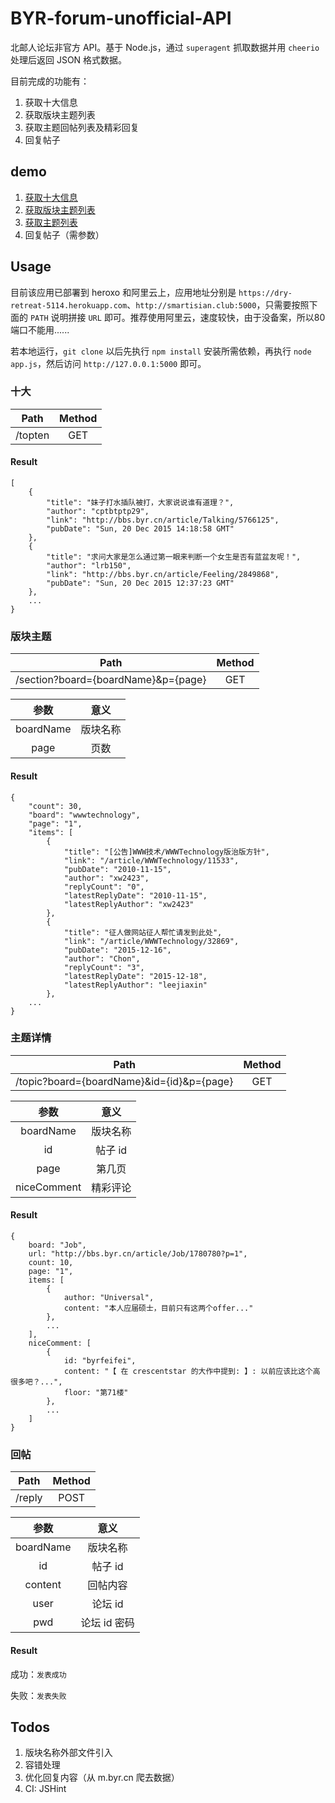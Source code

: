 # BYR-forum-unofficial-API

北邮人论坛非官方 API。基于 Node.js，通过 `superagent` 抓取数据并用 `cheerio` 处理后返回 JSON 格式数据。

目前完成的功能有：

1. 获取十大信息
2. 获取版块主题列表
3. 获取主题回帖列表及精彩回复
4. 回复帖子


## demo

1. [获取十大信息](https://dry-retreat-5114.herokuapp.com/topten)
2. [获取版块主题列表](https://dry-retreat-5114.herokuapp.com/section?board=wwwtechnology&p=1)
3. [获取主题列表](https://dry-retreat-5114.herokuapp.com/topic?board=wwwtechnology&id=32932&p=1)
4. 回复帖子（需参数）

## Usage

目前该应用已部署到 heroxo 和阿里云上，应用地址分别是 `https://dry-retreat-5114.herokuapp.com`、`http://smartisian.club:5000`，只需要按照下面的 `PATH` 说明拼接 `URL` 即可。推荐使用阿里云，速度较快，由于没备案，所以80端口不能用......

若本地运行，`git clone` 以后先执行 `npm install` 安装所需依赖，再执行 `node app.js`，然后访问 `http://127.0.0.1:5000` 即可。


### 十大

| Path | Method |
| :---:|:------:|
| /topten | GET |

#### Result


	[
		{
			"title": "妹子打水插队被打，大家说说谁有道理？",
			"author": "cptbtptp29",
			"link": "http://bbs.byr.cn/article/Talking/5766125",
			"pubDate": "Sun, 20 Dec 2015 14:18:58 GMT"
		},
		{
			"title": "求问大家是怎么通过第一眼来判断一个女生是否有蓝盆友呢！",
			"author": "lrb150",
			"link": "http://bbs.byr.cn/article/Feeling/2849868",
			"pubDate": "Sun, 20 Dec 2015 12:37:23 GMT"
		},
		...
	}

### 版块主题

| Path | Method |
| :---:|:------:|
| /section?board={boardName}&p={page} | GET |

| 参数 | 意义 |
| :---: | :---: |
| boardName| 版块名称 |
| page | 页数 |

#### Result

	{
		"count": 30,
		"board": "wwwtechnology",
		"page": "1",
		"items": [
			{
				"title": "[公告]WWW技术/WWWTechnology版治版方针",
				"link": "/article/WWWTechnology/11533",
				"pubDate": "2010-11-15",
				"author": "xw2423",
				"replyCount": "0",
				"latestReplyDate": "2010-11-15",
				"latestReplyAuthor": "xw2423"
			},
			{
				"title": "征人做网站征人帮忙请发到此处",
				"link": "/article/WWWTechnology/32869",
				"pubDate": "2015-12-16",
				"author": "Chon",
				"replyCount": "3",
				"latestReplyDate": "2015-12-18",
				"latestReplyAuthor": "leejiaxin"
			},
		...
	}

### 主题详情

| Path | Method |
| :---:|:------:|
| /topic?board={boardName}&id={id}&p={page} | GET |

| 参数 | 意义 |
| :---: | :---: |
| boardName| 版块名称 |
| id | 帖子 id |
| page | 第几页 |
| niceComment | 精彩评论 |

#### Result

	{
		board: "Job",
		url: "http://bbs.byr.cn/article/Job/1780780?p=1",
		count: 10,
		page: "1",
		items: [
			{
				author: "Universal",
				content: "本人应届硕士，目前只有这两个offer..."
			},
			...
		],
		niceComment: [
			{
				id: "byrfeifei",
				content: "【 在 crescentstar 的大作中提到: 】: 以前应该比这个高很多吧？...",
				floor: "第71楼"
			},
			...
		]
	}


### 回帖

| Path | Method |
| :---:|:------:|
| /reply | POST |

| 参数 | 意义 |
| :---: | :---: |
| boardName| 版块名称 |
| id | 帖子 id |
| content | 回帖内容 |
| user | 论坛 id |
| pwd | 论坛 id 密码 |

#### Result

成功：`发表成功`

失败：`发表失败`


## Todos

1. 版块名称外部文件引入
2. 容错处理
3. 优化回复内容（从 m.byr.cn 爬去数据）
4. CI: JSHint
